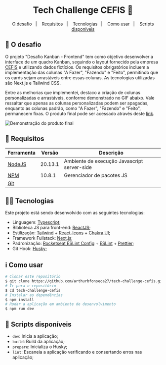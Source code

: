 
<h1 align="center">
  Tech Challenge CEFIS 🚀
</h1>

<p align="center">
	<a href="#rocket-requisitos">O desafio</a>&nbsp;&nbsp;&nbsp;|&nbsp;&nbsp;&nbsp;
  <a href="#memo-requisitos">Requisitos</a>&nbsp;&nbsp;&nbsp;|&nbsp;&nbsp;&nbsp;
  <a href="#rocket-tecnologias">Tecnologias</a>&nbsp;&nbsp;&nbsp;|&nbsp;&nbsp;&nbsp;
  <a href="#information_source-como-usar">Como usar</a>&nbsp;&nbsp;&nbsp;|&nbsp;&nbsp;&nbsp;
  <a href="#scroll-scripts-disponíveis">Scripts disponíveis</a>
</p>

## :rocket: O desafio
O projeto "Desafio Kanban - Frontend" tem como objetivo desenvolver a interface de um quadro Kanban, seguindo o layout fornecido pela empresa [CEFIS](https://cefis.com.br/) e utilizando dados fictícios. Os requisitos obrigatórios incluem a implementação das colunas "A Fazer", "Fazendo" e "Feito", permitindo que os cards sejam arrastáveis entre essas colunas. As tecnologias utilizadas são Next.js e Tailwind CSS.

Entre as melhorias que implementei, destaco a criação de colunas personalizadas e arrastáveis, conforme demonstrado no GIF abaixo. Vale ressaltar que apenas as colunas personalizadas podem ser apagadas, enquanto as colunas padrão, como "A Fazer", "Fazendo" e "Feito", permanecem fixas. O produto final pode ser acessado através deste [link](https://tech-challenge-cefis.vercel.app/).

![Demonstração do produto final](docs/KanbanBoardDemo.gif)

## :memo: Requisitos

| Ferramenta| Versão  | Descrição                                    |
|-----------|---------|----------------------------------------------|
| [NodeJS](https://nodejs.org/en/)              | 20.13.1 | Ambiente de execução Javascript server-side  |
| [NPM](https://www.npmjs.com/)                 | 10.8.1 | Gerenciador de pacotes JS                    |
| [Git](https://git-scm.com/)           | | |


## :man_technologist: Tecnologias

Este projeto está sendo desenvolvido com as seguintes tecnologias:

-  Linguagem: [Typescript](https://www.typescriptlang.org/);
-  Biblioteca JS para front-end: [ReactJS](https://reactjs.org/);
-  Estilização: [Tailwind](https://tailwindcss.com/) + [React-Icons](https://react-icons.github.io/react-icons/) + [Chakra UI](https://v2.chakra-ui.com/);
-  Framework Fullstack: [Next.js](https://nextjs.org/);
-  Padronização: [Rocketseat ESLint Config](https://github.com/Rocketseat/eslint-config-rocketseat) + [ESLint](https://eslint.org/) + [Prettier](https://prettier.io/);
-  Git Hook: [Husky](https://typicode.github.io/husky/#/);

## :information_source: Como usar

```bash
# Clonar este repositório
$ git clone https://github.com/arthurbfonseca27/tech-challenge-cefis.git
# Ir para o repositório
$ cd tech-challenge-cefis
# Instalar as dependências
$ npm install
# Rodar a aplicação em ambiente de desenvolvimento
$ npm run dev
```
## :scroll: Scripts disponíveis

- `dev`: Inicia a aplicação;
- `build`: Build da aplicação;
- `prepare`:  Inicializa o Husky;
- `lint`: Escaneia a aplicação verificando e consertando erros nas aplicação;
